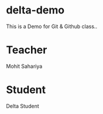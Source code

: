 # delta-demo
This is a Demo for Git &amp; Github class..

# Teacher
Mohit Sahariya

# Student
Delta Student